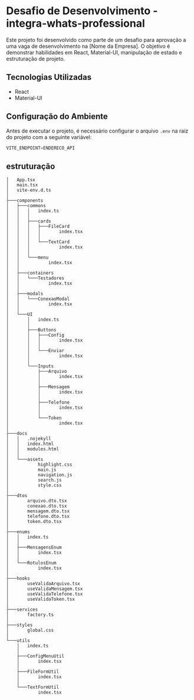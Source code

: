 # Desafio de Desenvolvimento - integra-whats-professional

Este projeto foi desenvolvido como parte de um desafio para aprovação a uma vaga de desenvolvimento na [Nome da Empresa]. O objetivo é demonstrar habilidades em React, Material-UI, manipulação de estado e estruturação de projeto.

## Tecnologias Utilizadas

- React
- Material-UI

## Configuração do Ambiente

Antes de executar o projeto, é necessário configurar o arquivo `.env` na raiz do projeto com a seguinte variável:

```typescript
VITE_ENDPOINT=ENDERECO_API
```

## estruturação
```
│   App.tsx
│   main.tsx
│   vite-env.d.ts
│
├───components
│   ├───commons
│   │   │   index.ts
│   │   │
│   │   ├───cards
│   │   │   ├───FileCard
│   │   │   │       index.tsx
│   │   │   │
│   │   │   └───TextCard
│   │   │           index.tsx
│   │   │
│   │   └───menu
│   │           index.tsx
│   │
│   ├───containers
│   │   └───Testadores
│   │           index.tsx
│   │
│   ├───modals
│   │   └───ConexaoModal
│   │           index.tsx
│   │
│   └───UI
│       │   index.ts
│       │
│       ├───Buttons
│       │   ├───Config
│       │   │       index.tsx
│       │   │
│       │   └───Enviar
│       │           index.tsx
│       │
│       └───Inputs
│           ├───Arquivo
│           │       index.tsx
│           │
│           ├───Mensagem
│           │       index.tsx
│           │
│           ├───Telefone
│           │       index.tsx
│           │
│           └───Token
│                   index.tsx
│
├───docs
│   │   .nojekyll
│   │   index.html
│   │   modules.html
│   │
│   └───assets
│           highlight.css
│           main.js
│           navigation.js
│           search.js
│           style.css
│
├───dtos
│       arquivo.dto.tsx
│       conexao.dto.tsx
│       mensagem.dto.tsx
│       telefone.dto.tsx
│       token.dto.tsx
│
├───enums
│   │   index.ts
│   │
│   ├───MensagensEnum
│   │       index.tsx
│   │
│   └───RotulosEnum
│           index.tsx
│
├───hooks
│       useValidaArquivo.tsx
│       useValidaMensagem.tsx
│       useValidaTelefone.tsx
│       useValidaToken.tsx
│
├───services
│       factory.ts
│
├───styles
│       global.css
│
└───utils
    │   index.ts
    │
    ├───ConfigMenuUtil
    │       index.tsx
    │
    ├───FileFormUtil
    │       index.tsx
    │
    └───TextFormUtil
            index.tsx